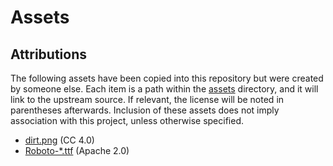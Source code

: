 # Assets

## Attributions

The following assets have been copied into this repository but were created by
someone else. Each item is a path within the [assets](assets/) directory, and it
will link to the upstream source. If relevant, the license will be noted in
parentheses afterwards. Inclusion of these assets does not imply association
with this project, unless otherwise specified.

- [dirt.png](https://www.curseforge.com/minecraft/texture-packs/firewolf-resource-pack) (CC 4.0)
- [Roboto-*.ttf](https://github.com/googlefonts/roboto) (Apache 2.0)
